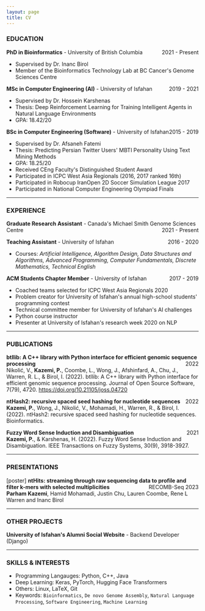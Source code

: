```yaml
---
layout: page
title: CV
---
```


<!--<span style="float: right; "><a href="{{ '/assets/CV-ParhamKazemi.pdf' | prepend: site.baseurl }}"><strong>> Download as PDF</strong></a> </span>
<br>-->

### EDUCATION

**PhD in Bioinformatics** - University of British Columbia <span style="float: right; ">2021 - Present</span>  
- Supervised by Dr. Inanc Birol
- Member of the Bioinformatics Technology Lab at BC Cancer's Genome Sciences Centre

**MSc in Computer Engineering (AI)** - University of Isfahan <span style="float: right; ">2019 - 2021</span>
- Supervised by Dr. Hossein Karshenas
- Thesis: Deep Reinforcement Learning for Training Intelligent Agents in Natural Language Environments 
- GPA: 18.42/20

**BSc in Computer Engineering (Software)** - University of Isfahan <span style="float: right; ">2015 - 2019</span>  
- Supervised by Dr. Afsaneh Fatemi
- Thesis: Predicting Persian Twitter Users' MBTI Personality Using Text Mining Methods
- GPA: 18.25/20
- Received CEng Faculty's Distinguished Student Award
- Participated in ICPC West Asia Regionals (2016, 2017 ranked 16th)
- Participated in Robocup IranOpen 2D Soccer Simulation League 2017
- Participated in National Computer Engineering Olympiad Finals

---

### EXPERIENCE

**Graduate Research Assistant** - Canada's Michael Smith Genome Sciences Centre <span style="float: right; ">2021 - Present</span>

**Teaching Assistant** - University of Isfahan <span style="float: right; ">2016 - 2020</span>
- Courses: *Artificial Intelligence, Algorithm Design, Data Structures and Algorithms, Advanced Programming, Computer Fundamentals, Discrete Mathematics, Technical English*

**ACM Students Chapter Member** - University of Isfahan <span style="float: right; ">2017 - 2019</span>
- Coached teams selected for ICPC West Asia Regionals 2020
- Problem creator for University of Isfahan's annual high-school students' programming contest
- Technical committee member for University of Isfahan's AI challenges
- Python course instructor
- Presenter at University of Isfahan's research week 2020 on NLP

---

### PUBLICATIONS


**btllib: A C++ library with Python interface for efficient genomic sequence processing**
<a target="_blank" href="https://joss.theoj.org/papers/10.21105/joss.04720">
<i class="fa fa-external-link-square"></i>
</a>
<a target="_blank" href="https://github.com/bcgsc/btllib">
<i class="fa fa-github-square"></i>
</a>
<span style="float: right;">2022</span> 
<br>
Nikolić, V., **Kazemi, P.**, Coombe, L., Wong, J., Afshinfard, A., Chu, J., Warren, R. L., & Birol, I. (2022). btllib: A C++ library with Python interface for efficient genomic sequence processing. Journal of Open Source Software, 7(79), 4720. https://doi.org/10.21105/joss.04720

**ntHash2: recursive spaced seed hashing for nucleotide sequences**
<a target="_blank" href="https://academic.oup.com/bioinformatics/advance-article/doi/10.1093/bioinformatics/btac564/6674501">
<i class="fa fa-external-link-square"></i>
</a>
<a target="_blank" href="https://github.com/bcgsc/ntHash">
<i class="fa fa-github-square"></i>
</a>
<span style="float: right;">2022</span> 
<br>
**Kazemi, P.**, Wong, J., Nikolić, V., Mohamadi, H., Warren, R., & Birol, I. (2022). ntHash2: recursive spaced seed hashing for nucleotide sequences. Bioinformatics.

**Fuzzy Word Sense Induction and Disambiguation**
<a target="_blank" href="https://ieeexplore.ieee.org/abstract/document/9645244">
<i class="fa fa-external-link-square"></i>
</a>
<span style="float: right;">2021</span> 
<br>
**Kazemi, P.**, & Karshenas, H. (2022). Fuzzy Word Sense Induction and Disambiguation. IEEE Transactions on Fuzzy Systems, 30(9), 3918-3927.

---

### PRESENTATIONS

[poster] **ntHits: streaming through raw sequencing data to profile and filter k-mers with selected multiplicities**
<span style="float: right;">RECOMB-Seq 2023</span> 
<br>
**Parham Kazemi**, Hamid Mohamadi, Justin Chu, Lauren Coombe, Rene L Warren and Inanc Birol

---

### OTHER PROJECTS

**University of Isfahan's Alumni Social Website** - Backend Developer (Django)

---

### SKILLS & INTERESTS
- Programming Langauges: Python, C++, Java
- Deep Learning: Keras, PyTorch, Hugging Face Transformers
- Others: Linux, LaTeX, Git
- Keywords: `Bioinformatics`, `De novo Genome Assembly`, `Natural Language Processing`, `Software Engineering`, `Machine Learning`
